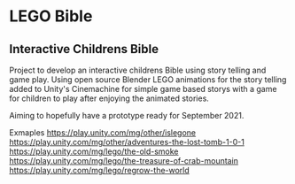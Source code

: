 # LEGO Bible

## Interactive Childrens Bible
Project to develop an interactive childrens Bible using story telling and game play. 
Using open source Blender LEGO animations for the story telling added to Unity's Cinemachine for simple game based storys with a game for children to play after enjoying the animated stories.

Aiming to hopefully have a prototype ready for September 2021.

Exmaples 
https://play.unity.com/mg/other/islegone
https://play.unity.com/mg/other/adventures-the-lost-tomb-1-0-1
https://play.unity.com/mg/lego/the-old-smoke
https://play.unity.com/mg/lego/the-treasure-of-crab-mountain
https://play.unity.com/mg/lego/regrow-the-world



